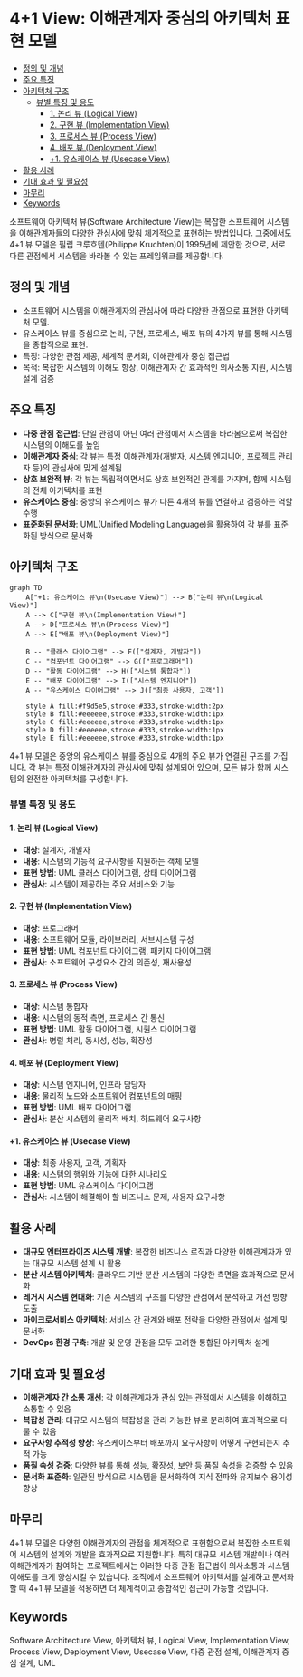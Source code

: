 # 4+1 View: 이해관계자 중심의 아키텍처 표현 모델

<!-- mtoc-start -->

- [정의 및 개념](#정의-및-개념)
- [주요 특징](#주요-특징)
- [아키텍처 구조](#아키텍처-구조)
  - [뷰별 특징 및 용도](#뷰별-특징-및-용도)
    - [1. 논리 뷰 (Logical View)](#1-논리-뷰-logical-view)
    - [2. 구현 뷰 (Implementation View)](#2-구현-뷰-implementation-view)
    - [3. 프로세스 뷰 (Process View)](#3-프로세스-뷰-process-view)
    - [4. 배포 뷰 (Deployment View)](#4-배포-뷰-deployment-view)
    - [+1. 유스케이스 뷰 (Usecase View)](#1-유스케이스-뷰-usecase-view)
- [활용 사례](#활용-사례)
- [기대 효과 및 필요성](#기대-효과-및-필요성)
- [마무리](#마무리)
- [Keywords](#keywords)

<!-- mtoc-end -->

소프트웨어 아키텍처 뷰(Software Architecture View)는 복잡한 소프트웨어 시스템을 이해관계자들의 다양한 관심사에 맞춰 체계적으로 표현하는 방법입니다. 그중에서도 4+1 뷰 모델은 필립 크루흐텐(Philippe Kruchten)이 1995년에 제안한 것으로, 서로 다른 관점에서 시스템을 바라볼 수 있는 프레임워크를 제공합니다.

## 정의 및 개념

- 소프트웨어 시스템을 이해관계자의 관심사에 따라 다양한 관점으로 표현한 아키텍처 모델.
- 유스케이스 뷰를 중심으로 논리, 구현, 프로세스, 배포 뷰의 4가지 뷰를 통해 시스템을 종합적으로 표현.
- 특징: 다양한 관점 제공, 체계적 문서화, 이해관계자 중심 접근법
- 목적: 복잡한 시스템의 이해도 향상, 이해관계자 간 효과적인 의사소통 지원, 시스템 설계 검증

## 주요 특징

- **다중 관점 접근법**: 단일 관점이 아닌 여러 관점에서 시스템을 바라봄으로써 복잡한 시스템의 이해도를 높임
- **이해관계자 중심**: 각 뷰는 특정 이해관계자(개발자, 시스템 엔지니어, 프로젝트 관리자 등)의 관심사에 맞게 설계됨
- **상호 보완적 뷰**: 각 뷰는 독립적이면서도 상호 보완적인 관계를 가지며, 함께 시스템의 전체 아키텍처를 표현
- **유스케이스 중심**: 중앙의 유스케이스 뷰가 다른 4개의 뷰를 연결하고 검증하는 역할 수행
- **표준화된 문서화**: UML(Unified Modeling Language)을 활용하여 각 뷰를 표준화된 방식으로 문서화

## 아키텍처 구조

```mermaid
graph TD
    A["+1: 유스케이스 뷰\n(Usecase View)"] --> B["논리 뷰\n(Logical View)"]
    A --> C["구현 뷰\n(Implementation View)"]
    A --> D["프로세스 뷰\n(Process View)"]
    A --> E["배포 뷰\n(Deployment View)"]

    B -- "클래스 다이어그램" --> F(["설계자, 개발자"])
    C -- "컴포넌트 다이어그램" --> G(["프로그래머"])
    D -- "활동 다이어그램" --> H(["시스템 통합자"])
    E -- "배포 다이어그램" --> I(["시스템 엔지니어"])
    A -- "유스케이스 다이어그램" --> J(["최종 사용자, 고객"])

    style A fill:#f9d5e5,stroke:#333,stroke-width:2px
    style B fill:#eeeeee,stroke:#333,stroke-width:1px
    style C fill:#eeeeee,stroke:#333,stroke-width:1px
    style D fill:#eeeeee,stroke:#333,stroke-width:1px
    style E fill:#eeeeee,stroke:#333,stroke-width:1px
```

4+1 뷰 모델은 중앙의 유스케이스 뷰를 중심으로 4개의 주요 뷰가 연결된 구조를 가집니다. 각 뷰는 특정 이해관계자의 관심사에 맞춰 설계되어 있으며, 모든 뷰가 함께 시스템의 완전한 아키텍처를 구성합니다.

### 뷰별 특징 및 용도

#### 1. 논리 뷰 (Logical View)

- **대상**: 설계자, 개발자
- **내용**: 시스템의 기능적 요구사항을 지원하는 객체 모델
- **표현 방법**: UML 클래스 다이어그램, 상태 다이어그램
- **관심사**: 시스템이 제공하는 주요 서비스와 기능

#### 2. 구현 뷰 (Implementation View)

- **대상**: 프로그래머
- **내용**: 소프트웨어 모듈, 라이브러리, 서브시스템 구성
- **표현 방법**: UML 컴포넌트 다이어그램, 패키지 다이어그램
- **관심사**: 소프트웨어 구성요소 간의 의존성, 재사용성

#### 3. 프로세스 뷰 (Process View)

- **대상**: 시스템 통합자
- **내용**: 시스템의 동적 측면, 프로세스 간 통신
- **표현 방법**: UML 활동 다이어그램, 시퀀스 다이어그램
- **관심사**: 병렬 처리, 동시성, 성능, 확장성

#### 4. 배포 뷰 (Deployment View)

- **대상**: 시스템 엔지니어, 인프라 담당자
- **내용**: 물리적 노드와 소프트웨어 컴포넌트의 매핑
- **표현 방법**: UML 배포 다이어그램
- **관심사**: 분산 시스템의 물리적 배치, 하드웨어 요구사항

#### +1. 유스케이스 뷰 (Usecase View)

- **대상**: 최종 사용자, 고객, 기획자
- **내용**: 시스템의 행위와 기능에 대한 시나리오
- **표현 방법**: UML 유스케이스 다이어그램
- **관심사**: 시스템이 해결해야 할 비즈니스 문제, 사용자 요구사항

## 활용 사례

- **대규모 엔터프라이즈 시스템 개발**: 복잡한 비즈니스 로직과 다양한 이해관계자가 있는 대규모 시스템 설계 시 활용
- **분산 시스템 아키텍처**: 클라우드 기반 분산 시스템의 다양한 측면을 효과적으로 문서화
- **레거시 시스템 현대화**: 기존 시스템의 구조를 다양한 관점에서 분석하고 개선 방향 도출
- **마이크로서비스 아키텍처**: 서비스 간 관계와 배포 전략을 다양한 관점에서 설계 및 문서화
- **DevOps 환경 구축**: 개발 및 운영 관점을 모두 고려한 통합된 아키텍처 설계

## 기대 효과 및 필요성

- **이해관계자 간 소통 개선**: 각 이해관계자가 관심 있는 관점에서 시스템을 이해하고 소통할 수 있음
- **복잡성 관리**: 대규모 시스템의 복잡성을 관리 가능한 뷰로 분리하여 효과적으로 다룰 수 있음
- **요구사항 추적성 향상**: 유스케이스부터 배포까지 요구사항이 어떻게 구현되는지 추적 가능
- **품질 속성 검증**: 다양한 뷰를 통해 성능, 확장성, 보안 등 품질 속성을 검증할 수 있음
- **문서화 표준화**: 일관된 방식으로 시스템을 문서화하여 지식 전파와 유지보수 용이성 향상

## 마무리

4+1 뷰 모델은 다양한 이해관계자의 관점을 체계적으로 표현함으로써 복잡한 소프트웨어 시스템의 설계와 개발을 효과적으로 지원합니다. 특히 대규모 시스템 개발이나 여러 이해관계자가 참여하는 프로젝트에서는 이러한 다중 관점 접근법이 의사소통과 시스템 이해도를 크게 향상시킬 수 있습니다. 조직에서 소프트웨어 아키텍처를 설계하고 문서화할 때 4+1 뷰 모델을 적용하면 더 체계적이고 종합적인 접근이 가능할 것입니다.

## Keywords

Software Architecture View, 아키텍처 뷰, Logical View, Implementation View, Process View, Deployment View, Usecase View, 다중 관점 설계, 이해관계자 중심 설계, UML
